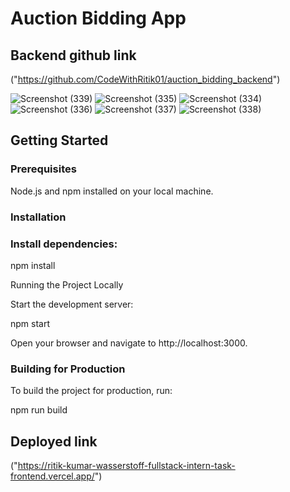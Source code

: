 # Auction Bidding App

## Backend github link

("https://github.com/CodeWithRitik01/auction_bidding_backend")

![Screenshot (339)](https://github.com/user-attachments/assets/2648e7ec-1117-46b9-a5bd-80c1e36734bc)
![Screenshot (335)](https://github.com/user-attachments/assets/3e0641e9-3897-40b1-ac4a-aa9e57dcb494)
![Screenshot (334)](https://github.com/user-attachments/assets/6720fe2a-ceb9-4cb9-80ce-f3154a702d2a)
![Screenshot (336)](https://github.com/user-attachments/assets/9ec07f41-357b-4c82-92a5-c0f7b9e68c78)
![Screenshot (337)](https://github.com/user-attachments/assets/9a75e87d-1898-47b6-9e60-c215a8704c31)
![Screenshot (338)](https://github.com/user-attachments/assets/0764b3ac-3065-42b9-bdfc-1f582b1527a1)


## Getting Started
### Prerequisites
Node.js and npm installed on your local machine.

### Installation

### Install dependencies:

npm install

Running the Project Locally

Start the development server:

npm start

Open your browser and navigate to http://localhost:3000.

### Building for Production

To build the project for production, run:

npm run build

## Deployed link

("https://ritik-kumar-wasserstoff-fullstack-intern-task-frontend.vercel.app/")



